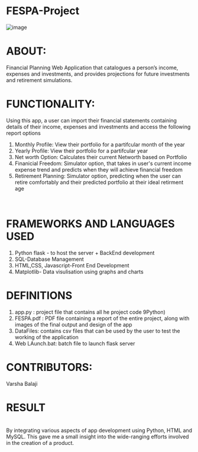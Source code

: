 # FESPA-Project
![image](https://user-images.githubusercontent.com/92350663/178110654-1d93337a-20e7-4d9d-a9d2-0c1706b49bae.png)
# ABOUT:
Financial Planning Web Application that catalogues a person’s income, expenses and investments, and provides projections for future investments and retirement simulations.

# FUNCTIONALITY: 
Using this app, a user can import their financial statements containing details of their income, expenses and investments and access the following report options
1. Monthly Profile: View their portfolio for a partifcular month of the year
2. Yearly Profile: View their portfolio for a partifcular year 
3. Net worth Option: Calculates their current Networth based on Portfolio
4. Finanicial Freedom: Simulator option, that takes in user's current income expense trend and predicts when they will achieve financial freedom
5. Retirement Planning: Simulator option, predicting when the user can retire comfortably and their predicted portfolio at their ideal retirment age 
<br />

# FRAMEWORKS AND LANGUAGES USED
1. Python flask - to host the server +  BackEnd development 
2. SQL-Database Management 
3. HTML,CSS, Javascript-Front End Development 
4. Matplotlib- Data visulisation using graphs and charts

# DEFINITIONS 
1. app.py : project file that contains all he project code 9Python)
2. FESPA.pdf : PDF file containing a report of the entire project, along with images of the final output and design of the app
3. DataFiles: contains csv files that can be used by the user to test the working of the application 
4. Web LAunch.bat: batch file to launch flask server 

# CONTRIBUTORS:
Varsha Balaji 
# RESULT 
<br />
By integrating various aspects of app development using Python, HTML and MySQL. This gave me a small insight into the wide-ranging efforts involved in the creation of a product. 



